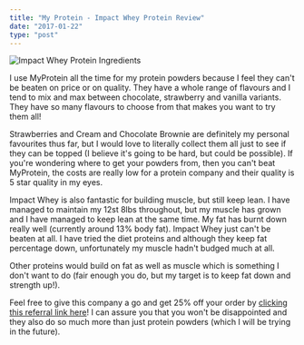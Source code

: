 ```yaml
---
title: "My Protein - Impact Whey Protein Review"
date: "2017-01-22"
type: "post"
---
```


![Impact Whey Protein Ingredients](https://www.barbellsandbeards.com/wp-content/uploads/2015/12/MyProtein-Impact-Whey-Amino-Acids.jpg)

I use MyProtein all the time for my protein powders because I feel they can't be beaten on price or on quality. They have a whole range of flavours and I tend to mix and max between chocolate, strawberry and vanilla variants. They have so many flavours to choose from that makes you want to try them all!

Strawberries and Cream and Chocolate Brownie are definitely my personal favourites thus far, but I would love to literally collect them all just to see if they can be topped (I believe it's going to be hard, but could be possible). If you're wondering where to get your powders from, then you can't beat MyProtein, the costs are really low for a protein company and their quality is 5 star quality in my eyes.

Impact Whey is also fantastic for building muscle, but still keep lean. I have managed to maintain my 12st 8lbs throughout, but my muscle has grown and I have managed to keep lean at the same time. My fat has burnt down really well (currently around 13% body fat). Impact Whey just can't be beaten at all. I have tried the diet proteins and although they keep fat percentage down, unfortunately my muscle hadn't budged much at all.

Other proteins would build on fat as well as muscle which is something I don't want to do (fair enough you do, but my target is to keep fat down and strength up!).

Feel free to give this company a go and get 25% off your order by [clicking this referral link here](https://www.myprotein.com/referrals.list?applyCode=MICHAEL-RLQO&li)! I can assure you that you won't be disappointed and they also do so much more than just protein powders (which I will be trying in the future).
